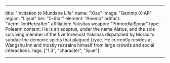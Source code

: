 ---

title: "Invitation to Mundane Life"
name: "Xiao"
image: "GenImp-X-AP"
region: "Liyue"
tier: "5-Star"
element: "Anemo"
artifact: "VermillionHereafter"
affiliation: Yakshas
weapon: "PrimordialSpear"
type: Polearm
content: He is an adeptus, under the name Alatus, and the sole surviving member of the five foremost Yakshas dispatched by Morax to subdue the demonic spirits that plagued Liyue. He currently resides at Wangshu Inn and mostly restrains himself from large crowds and social interactions.
tags: ["1.3", "character", "liyue"]

---